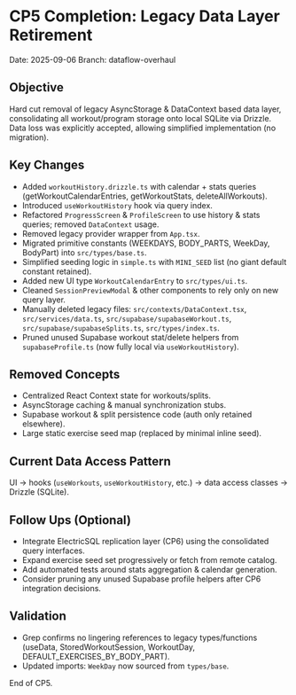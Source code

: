 # CP5 Completion: Legacy Data Layer Retirement

Date: 2025-09-06
Branch: dataflow-overhaul

## Objective
Hard cut removal of legacy AsyncStorage & DataContext based data layer, consolidating all workout/program storage onto local SQLite via Drizzle. Data loss was explicitly accepted, allowing simplified implementation (no migration).

## Key Changes
- Added `workoutHistory.drizzle.ts` with calendar + stats queries (getWorkoutCalendarEntries, getWorkoutStats, deleteAllWorkouts).
- Introduced `useWorkoutHistory` hook via query index.
- Refactored `ProgressScreen` & `ProfileScreen` to use history & stats queries; removed `DataContext` usage.
- Removed legacy provider wrapper from `App.tsx`.
- Migrated primitive constants (WEEKDAYS, BODY_PARTS, WeekDay, BodyPart) into `src/types/base.ts`.
- Simplified seeding logic in `simple.ts` with `MINI_SEED` list (no giant default constant retained).
- Added new UI type `WorkoutCalendarEntry` to `src/types/ui.ts`.
- Cleaned `SessionPreviewModal` & other components to rely only on new query layer.
- Manually deleted legacy files: `src/contexts/DataContext.tsx`, `src/services/data.ts`, `src/supabase/supabaseWorkout.ts`, `src/supabase/supabaseSplits.ts`, `src/types/index.ts`.
 - Pruned unused Supabase workout stat/delete helpers from `supabaseProfile.ts` (now fully local via `useWorkoutHistory`).

## Removed Concepts
- Centralized React Context state for workouts/splits.
- AsyncStorage caching & manual synchronization stubs.
- Supabase workout & split persistence code (auth only retained elsewhere).
- Large static exercise seed map (replaced by minimal inline seed).

## Current Data Access Pattern
UI -> hooks (`useWorkouts`, `useWorkoutHistory`, etc.) -> data access classes -> Drizzle (SQLite).

## Follow Ups (Optional)
- Integrate ElectricSQL replication layer (CP6) using the consolidated query interfaces.
- Expand exercise seed set progressively or fetch from remote catalog.
- Add automated tests around stats aggregation & calendar generation.
- Consider pruning any unused Supabase profile helpers after CP6 integration decisions.

## Validation
- Grep confirms no lingering references to legacy types/functions (useData, StoredWorkoutSession, WorkoutDay, DEFAULT_EXERCISES_BY_BODY_PART).
- Updated imports: `WeekDay` now sourced from `types/base`.

End of CP5.

